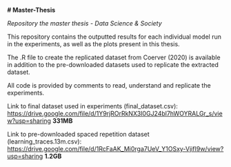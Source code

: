 **# Master-Thesis**

*Repository the master thesis - Data Science & Society*

This repository contains the outputted results for each individual model run in the experiments, as well as the plots present in this thesis. 

The .R file to create the replicated dataset from Coerver (2020) is available in addition to the pre-downloaded datasets used to replicate the extracted dataset. 


All code is provided by comments to read, understand and replicate the experiments.

Link to final dataset used in experiments (final_dataset.csv):
https://drive.google.com/file/d/1Y9rjROrRkNX3I0GJ24bl7hWOYRALGr_s/view?usp=sharing
**331MB**

Link to pre-downloaded spaced repetition dataset (learning_traces.13m.csv):
https://drive.google.com/file/d/1RcFaAK_Mi0rga7UeV_Y1OSxy-VjifI9w/view?usp=sharing
**1.2GB**
